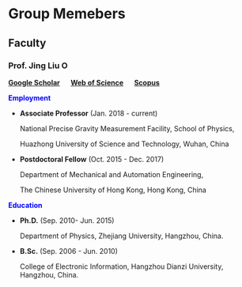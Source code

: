 # **Group Memebers**

## **Faculty**

### **Prof. Jing Liu** <a href="https://orcid.org/0000-0001-9944-4493"><img alt="ORCID logo" src="https://info.orcid.org/wp-content/uploads/2019/11/orcid_16x16.png" width="16" height="16" /></a> 

[**Google Scholar**](https://scholar.google.com/citations?hl=en&user=HHyXi-8AAAAJ) &emsp; 
[**Web of Science**](https://webofscience.clarivate.cn/wos/author/record/H-2632-2012) &emsp; 
[**Scopus**](https://www.scopus.com/authid/detail.uri?authorId=55888785500)


**<font color="Blue">Employment</font>**

-   **Associate Professor** (Jan. 2018 - current)

    National Precise Gravity Measurement Facility, School of Physics, 

    Huazhong University of Science and Technology, Wuhan, China

-   **Postdoctoral Fellow** (Oct. 2015 - Dec. 2017) 

    Department of Mechanical and Automation Engineering,

    The Chinese University of Hong Kong, Hong Kong, China

**<font color="Blue">Education</font>**

-   **Ph.D.** (Sep. 2010- Jun. 2015)

    Department of Physics, Zhejiang University, Hangzhou, China. 

-   **B.Sc.** (Sep. 2006 - Jun. 2010)

    College of Electronic Information, Hangzhou Dianzi University, Hangzhou, China.

